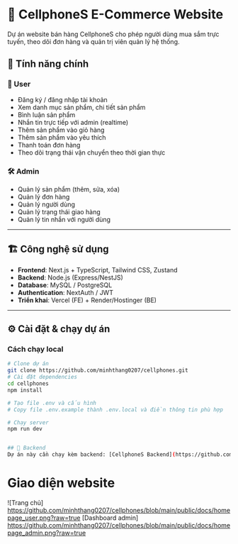 # 📱 CellphoneS E-Commerce Website  


Dự án website bán hàng CellphoneS cho phép người dùng mua sắm trực tuyến, theo dõi đơn hàng và quản trị viên quản lý hệ thống.  

## 🚀 Tính năng chính

### 👤 User
- Đăng ký / đăng nhập tài khoản  
- Xem danh mục sản phẩm, chi tiết sản phẩm  
- Bình luận sản phẩm  
- Nhắn tin trực tiếp với admin (realtime)  
- Thêm sản phẩm vào giỏ hàng  
- Thêm sản phẩm vào yêu thích  
- Thanh toán đơn hàng  
- Theo dõi trạng thái vận chuyển theo thời gian thực  


### 🛠️ Admin
- Quản lý sản phẩm (thêm, sửa, xóa)  
- Quản lý đơn hàng  
- Quản lý người dùng  
- Quản lý trạng thái giao hàng  
- Quản lý tin nhắn với người dùng  

---

## 🏗️ Công nghệ sử dụng
- **Frontend**: Next.js + TypeScript, Tailwind CSS, Zustand  
- **Backend**: Node.js (Express/NestJS)  
- **Database**: MySQL / PostgreSQL  
- **Authentication**: NextAuth / JWT  
- **Triển khai**: Vercel (FE) + Render/Hostinger (BE)  

---

## ⚙️ Cài đặt & chạy dự án

### Cách chạy local
```bash
# Clone dự án
git clone https://github.com/minhthang0207/cellphones.git
# Cài đặt dependencies
cd cellphones
npm install

# Tạo file .env và cấu hình
# Copy file .env.example thành .env.local và điền thông tin phù hợp

# Chạy server
npm run dev


## 🔗 Backend
Dự án này cần chạy kèm backend: [CellphoneS Backend](https://github.com/minhthang0207/cellphones_BE)  

```
# Giao diện website

![Trang chủ]
https://github.com/minhthang0207/cellphones/blob/main/public/docs/homepage_user.png?raw=true
[Dashboard admin]
https://github.com/minhthang0207/cellphones/blob/main/public/docs/homepage_admin.png?raw=true
